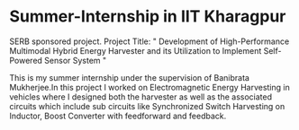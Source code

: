 # Summer-Internship in IIT Kharagpur

SERB sponsored project. Project Title: " Development of High-Performance Multimodal Hybrid Energy Harvester and its Utilization to Implement Self-Powered Sensor System "

This is my summer internship under the supervision of Banibrata Mukherjee.In this project I worked on Electromagnetic Energy Harvesting in vehicles where I designed both the harvester as well as the associated circuits which include sub circuits like Synchronized Switch Harvesting on Inductor, Boost Converter with feedforward and feedback.

